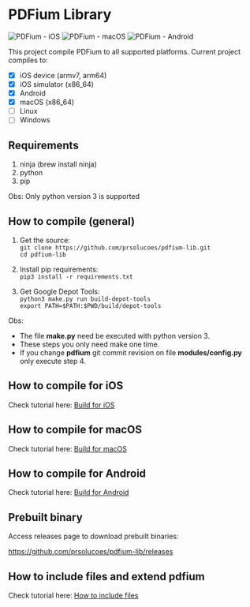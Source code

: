 # PDFium Library

![PDFium - iOS](https://github.com/prsolucoes/pdfium-lib/workflows/PDFium%20-%20iOS/badge.svg)
![PDFium - macOS](https://github.com/prsolucoes/pdfium-lib/workflows/PDFium%20-%20macOS/badge.svg)
![PDFium - Android](https://github.com/prsolucoes/pdfium-lib/workflows/PDFium%20-%20Android/badge.svg)

This project compile PDFium to all supported platforms. Current project compiles to:  

- [x] iOS device (armv7, arm64)
- [x] iOS simulator (x86_64)
- [X] Android
- [x] macOS (x86_64)
- [ ] Linux
- [ ] Windows

## Requirements

1. ninja (brew install ninja)  
2. python
3. pip

Obs: Only python version 3 is supported

## How to compile (general)

1. Get the source:  
```git clone https://github.com/prsolucoes/pdfium-lib.git```  
```cd pdfium-lib```  

2. Install pip requirements:  
```pip3 install -r requirements.txt``` 

3. Get Google Depot Tools:  
```python3 make.py run build-depot-tools```  
```export PATH=$PATH:$PWD/build/depot-tools```  

Obs:
- The file **make.py** need be executed with python version 3.  
- These steps you only need make one time.  
- If you change **pdfium** git commit revision on file **modules/config.py** only execute step 4.

## How to compile for iOS

Check tutorial here: [Build for iOS](docs/BUILD_IOS.md)

## How to compile for macOS

Check tutorial here: [Build for macOS](docs/BUILD_MACOS.md)

## How to compile for Android

Check tutorial here: [Build for Android](docs/BUILD_ANDROID.md)

## Prebuilt binary

Access releases page to download prebuilt binaries:

https://github.com/prsolucoes/pdfium-lib/releases

## How to include files and extend pdfium

Check tutorial here: [How to include files](docs/HOW_TO_INCLUDE_FILES.md)
